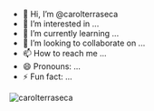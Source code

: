 - 👋 Hi, I’m @carolterraseca
- 👀 I’m interested in ...
- 🌱 I’m currently learning ...
- 💞️ I’m looking to collaborate on ...
- 📫 How to reach me ...
- 😄 Pronouns: ...
- ⚡ Fun fact: ...

<!---
carolterraseca/carolterraseca is a ✨ special ✨ repository because its `README.md` (this file) appears on your GitHub profile.
You can click the Preview link to take a look at your changes.
--->

<p><img align="center" src="https://github-readme-stats.vercel.app/api/top-langs?username=carolterraseca&show_icons=true&locale=en&layout=compact" alt="carolterraseca" /></p>


